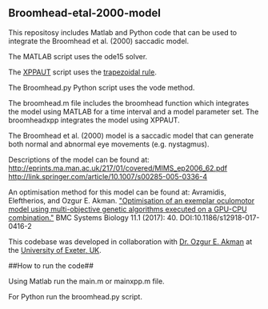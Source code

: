 ## Broomhead-etal-2000-model ##

This repositosy includes Matlab and Python code that can be used to integrate the Broomhead et al. (2000) saccadic model. 

The MATLAB script uses the ode15 solver.

The [XPPAUT](http://www.math.pitt.edu/~bard/xpp/xpp.html) script uses the [trapezoidal rule](http://en.wikipedia.org/wiki/Trapezoidal_rule_%28differential_equations%29).

The Broomhead.py Python script uses the vode method.

The broomhead.m file includes the broomhead function which integrates the model using MATLAB for a time interval and a model parameter set. The broomheadxpp integrates the model using XPPAUT.

The Broomhead et al. (2000) model is a saccadic model that can generate both normal and abnormal eye movements (e.g. nystagmus).

Descriptions of the model can be found at:
http://eprints.ma.man.ac.uk/217/01/covered/MIMS_ep2006_62.pdf
http://link.springer.com/article/10.1007/s00285-005-0336-4

An optimisation method for this model can be found at: Avramidis, Eleftherios, and Ozgur E. Akman. ["Optimisation of an exemplar oculomotor model using multi-objective genetic algorithms executed on a GPU-CPU combination."](http://dx.doi.org/10.1186/s12918-017-0416-2) BMC Systems Biology 11.1 (2017): 40. DOI:10.1186/s12918-017-0416-2

This codebase was developed in collaboration with [Dr. Ozgur E. Akman](http://emps.exeter.ac.uk/mathematics/staff/oea201) at the [University of Exeter, UK](http://www.exeter.ac.uk/). 

##How to run the code##

Using Matlab run the main.m or mainxpp.m file.

For Python run the broomhead.py script.

